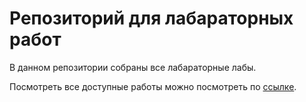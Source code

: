 # Репозиторий для лабараторных работ

В данном репозитории собраны все лабараторные лабы.

Посмотреть все доступные работы можно посмотреть по [ссылке](http://maksfenek.infinityfreeapp.com).
